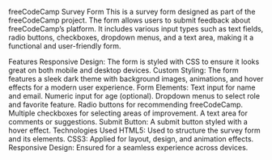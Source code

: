 freeCodeCamp Survey Form
This is a survey form designed as part of the freeCodeCamp project. The form allows users to submit feedback about freeCodeCamp’s platform. It includes various input types such as text fields, radio buttons, checkboxes, dropdown menus, and a text area, making it a functional and user-friendly form.

Features
Responsive Design: The form is styled with CSS to ensure it looks great on both mobile and desktop devices.
Custom Styling: The form features a sleek dark theme with background images, animations, and hover effects for a modern user experience.
Form Elements:
Text input for name and email.
Numeric input for age (optional).
Dropdown menus to select role and favorite feature.
Radio buttons for recommending freeCodeCamp.
Multiple checkboxes for selecting areas of improvement.
A text area for comments or suggestions.
Submit Button: A submit button styled with a hover effect.
Technologies Used
HTML5: Used to structure the survey form and its elements.
CSS3: Applied for layout, design, and animation effects.
Responsive Design: Ensured for a seamless experience across devices.
